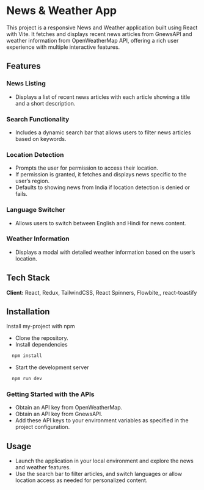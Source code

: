 
# News & Weather App

This project is a responsive News and Weather application built using React with Vite. It fetches and displays recent news articles from GnewsAPI and weather information from OpenWeatherMap API, offering a rich user experience with multiple interactive features.




## Features

### News Listing
- Displays a list of recent news articles with each article showing a title and a short description.

### Search Functionality
- Includes a dynamic search bar that allows users to filter news articles based on keywords.

### Location Detection
- Prompts the user for permission to access their location.
- If permission is granted, it fetches and displays news specific to the user’s region.
- Defaults to showing news from India if location detection is denied or fails.

### Language Switcher

- Allows users to switch between English and Hindi for news content.

### Weather Information
- Displays a modal with detailed weather information based on the user’s location.




## Tech Stack

**Client:** React, Redux, TailwindCSS, React Spinners, Flowbite,, react-toastify




## Installation

Install my-project with npm
- Clone the repository.
- Install dependencies
```bash
  npm install
```
- Start the development server
```bash
  npm run dev
```
    
### Getting Started with the APIs



- Obtain an API key from OpenWeatherMap.
- Obtain an API key from GnewsAPI.
- Add these API keys to your environment variables as specified in the project configuration.
## Usage



- Launch the application in your local environment and explore the news and weather features.
- Use the search bar to filter articles, and switch languages or allow location access as needed for personalized content.